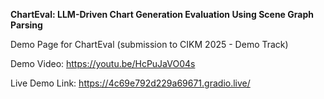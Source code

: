 **ChartEval: LLM-Driven Chart Generation Evaluation Using Scene Graph Parsing**

Demo Page for ChartEval (submission to CIKM 2025 - Demo Track)

Demo Video: https://youtu.be/HcPuJaVO04s

Live Demo Link: https://4c69e792d229a69671.gradio.live/
